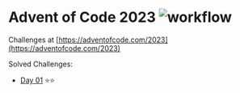 # Advent of Code 2023 ![workflow](https://github.com/neuos/aoc-2023/actions/workflows/gradle.yml/badge.svg)

Challenges at [https://adventofcode.com/2023](https://adventofcode.com/2023)

Solved Challenges:

- [Day 01](src/main/kotlin/Day01.kt) ⭐⭐️
